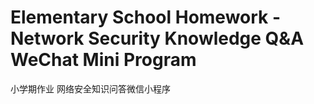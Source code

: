 # Elementary School Homework - Network Security Knowledge Q&A WeChat Mini Program
小学期作业 网络安全知识问答微信小程序
